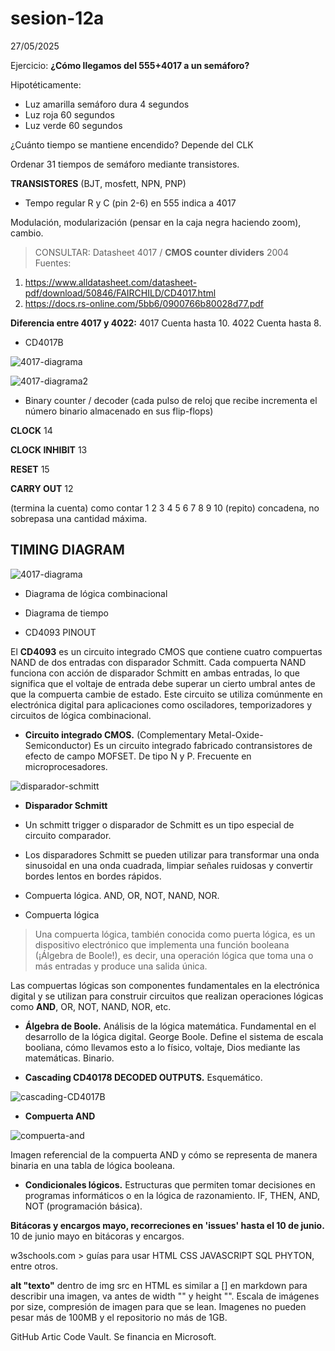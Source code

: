 # sesion-12a

27/05/2025

Ejercicio: **¿Cómo llegamos del 555+4017 a un semáforo?**

Hipotéticamente:

- Luz amarilla semáforo dura 4 segundos
- Luz roja 60 segundos
- Luz verde 60 segundos

¿Cuánto tiempo se mantiene encendido? Depende del CLK

Ordenar 31 tiempos de semáforo mediante transistores.

**TRANSISTORES**  (BJT, mosfett, NPN, PNP)

- Tempo regular R y C (pin 2-6) en 555 indica a 4017

Modulación, modularización (pensar en la caja negra haciendo zoom), cambio.

> CONSULTAR:  Datasheet 4017  /  **CMOS counter dividers** 2004
Fuentes:

1. <https://www.alldatasheet.com/datasheet-pdf/download/50846/FAIRCHILD/CD4017.html>
2. <https://docs.rs-online.com/5bb6/0900766b80028d77.pdf>

**Diferencia entre 4017 y 4022:** 4017 Cuenta hasta 10. 4022 Cuenta hasta 8.

- CD4017B

![4017-diagrama](./archivos/4017diagrama.jpg)

![4017-diagrama2](./archivos/4017diagrama2.png)

- Binary counter / decoder (cada pulso de reloj que recibe incrementa el número binario almacenado en sus flip-flops)

**CLOCK**         14

**CLOCK INHIBIT** 13

**RESET**         15

**CARRY OUT**     12

(termina la cuenta) como contar 1 2 3 4 5 6 7 8 9 10 (repito) concadena, no sobrepasa una cantidad máxima.

## **TIMING DIAGRAM**

![4017-diagrama](./archivos/4017timing.png)

- Diagrama de lógica combinacional

- Diagrama de tiempo

- CD4093 PINOUT

El **CD4093** es un circuito integrado CMOS que contiene cuatro compuertas NAND de dos entradas con disparador Schmitt. Cada compuerta NAND funciona con acción de disparador Schmitt en ambas entradas, lo que significa que el voltaje de entrada debe superar un cierto umbral antes de que la compuerta cambie de estado. Este circuito se utiliza comúnmente en electrónica digital para aplicaciones como osciladores, temporizadores y circuitos de lógica combinacional.

- **Circuito integrado CMOS.** (Complementary Metal-Oxide-Semiconductor) Es un circuito integrado fabricado contransistores de efecto de campo MOFSET. De tipo N y P. Frecuente en microprocesadores.

![disparador-schmitt](./archivos/disparador-schmitt.png)

- **Disparador Schmitt**
- Un schmitt trigger o disparador de Schmitt es un tipo especial de circuito comparador.
- Los disparadores Schmitt se pueden utilizar para transformar una onda sinusoidal en una onda cuadrada, limpiar señales ruidosas y convertir bordes lentos en bordes rápidos.

- Compuerta lógica. AND, OR, NOT, NAND, NOR.

- Compuerta lógica

> Una compuerta lógica, también conocida como puerta lógica, es un dispositivo electrónico que implementa una función booleana (¡Álgebra de Boole!), es decir, una operación lógica que toma una o más entradas y produce una salida única.

Las compuertas lógicas son componentes fundamentales en la electrónica digital y se utilizan para construir circuitos que realizan operaciones lógicas como **AND**, OR, NOT, NAND, NOR, etc.

- **Álgebra de Boole.** Análisis de la lógica matemática. Fundamental en el desarrollo de la lógica digital. George Boole. Define el sistema de escala booliana, cómo llevamos esto a lo físico, voltaje, Dios mediante las matemáticas. Binario.

- **Cascading CD40178 DECODED OUTPUTS.** Esquemático.

![cascading-CD4017B](./archivos/cascading-CD4017B.png)

- **Compuerta AND**

![compuerta-and](./archivos/compuerta-and.png)

Imagen referencial de la compuerta AND y cómo se representa de manera binaria en una tabla de lógica booleana.

- **Condicionales lógicos.** Estructuras que permiten tomar decisiones en programas informáticos o en la lógica de razonamiento. IF, THEN, AND, NOT (programación básica).

**Bitácoras y encargos mayo, recorreciones en 'issues' hasta el 10 de junio.** 10 de junio mayo en bitácoras y encargos.

w3schools.com > guías para usar HTML CSS JAVASCRIPT SQL PHYTON, entre otros.

**alt "texto"** dentro de img src en HTML es similar a [] en markdown para describir una imagen, va antes de width "" y height "". Escala de imágenes por size, compresión de imagen para que se lean. Imagenes no pueden pesar más de 100MB y el repositorio no más de 1GB.

GitHub Artic Code Vault. Se financia en Microsoft.

